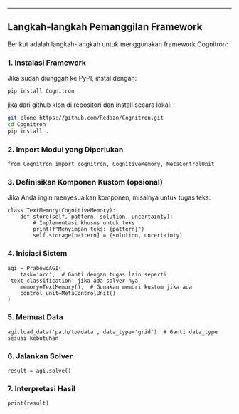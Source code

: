 ---

## Langkah-langkah Pemanggilan Framework

Berikut adalah langkah-langkah untuk menggunakan framework Cognitron:

### 1. **Instalasi Framework**
Jika sudah diunggah ke PyPI, instal dengan:
```bash
pip install Cognitron
```
jika dari github klon di repositori dan install secara lokal:
```bash
git clone https://github.com/Redazn/Cognitron.git
cd Cognitron 
pip install .
```

### 2. **Import Modul yang Diperlukan**
```
from Cognitron import cognitron, CognitiveMemory, MetaControlUnit
```

### 3. **Definisikan Komponen Kustom (opsional)**
Jika Anda ingin menyesuaikan komponen, misalnya untuk tugas teks:
```
class TextMemory(CognitiveMemory):
    def store(self, pattern, solution, uncertainty):
        # Implementasi khusus untuk teks
        print(f"Menyimpan teks: {pattern}")
        self.storage[pattern] = (solution, uncertainty)
```

### 4. **Inisiasi Sistem**
```
agi = PrabowoAGI(
    task='arc',  # Ganti dengan tugas lain seperti 'text_classification' jika ada solver-nya
    memory=TextMemory(),  # Gunakan memori kustom jika ada
    control_unit=MetaControlUnit()
)
```

### 5. **Memuat Data**
```
agi.load_data('path/to/data', data_type='grid')  # Ganti data_type sesuai kebutuhan
```

### 6. **Jalankan Solver**
```
result = agi.solve()
```

### 7. **Interpretasi Hasil**
```
print(result)
```












